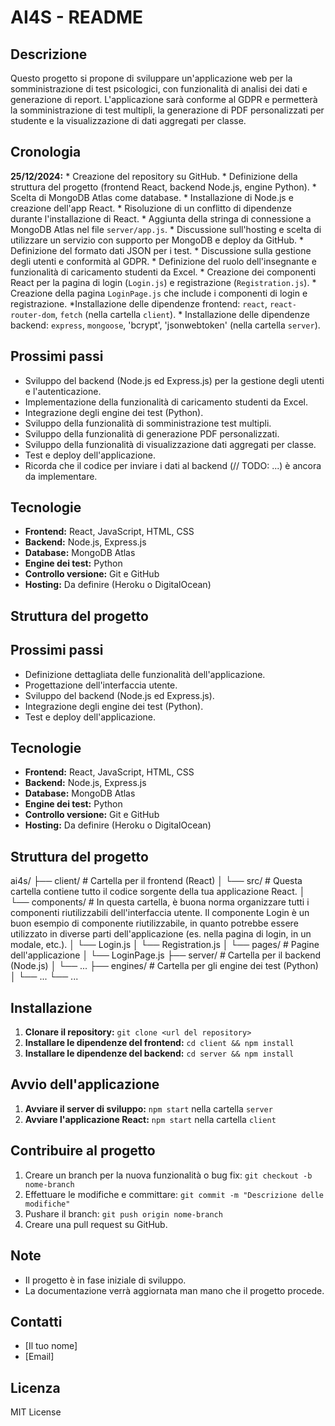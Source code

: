 # AI4S - README

## Descrizione

Questo progetto si propone di sviluppare un'applicazione web per la somministrazione di test psicologici, con funzionalità di analisi dei dati e generazione di report. L'applicazione sarà conforme al GDPR e permetterà la somministrazione di test multipli, la generazione di PDF personalizzati per studente e la visualizzazione di dati aggregati per classe.

## Cronologia

**25/12/2024:** 
    * Creazione del repository su GitHub.
    * Definizione della struttura del progetto (frontend React, backend Node.js, engine Python).
    * Scelta di MongoDB Atlas come database.
    * Installazione di Node.js e creazione dell'app React.
    * Risoluzione di un conflitto di dipendenze durante l'installazione di React.
    * Aggiunta della stringa di connessione a MongoDB Atlas nel file `server/app.js`.
    * Discussione sull'hosting e scelta di utilizzare un servizio con supporto per MongoDB e deploy da GitHub.
    * Definizione del formato dati JSON per i test.
    * Discussione sulla gestione degli utenti e conformità al GDPR.
    * Definizione del ruolo dell'insegnante e funzionalità di caricamento studenti da Excel.
    * Creazione dei componenti React per la pagina di login (`Login.js`) e registrazione (`Registration.js`).
    * Creazione della pagina `LoginPage.js` che include i componenti di login e registrazione.
    *Installazione delle dipendenze frontend: `react`, `react-router-dom`, `fetch` (nella cartella `client`).
    * Installazione delle dipendenze backend: `express`, `mongoose`, 'bcrypt', 'jsonwebtoken' (nella cartella `server`).     


## Prossimi passi

* Sviluppo del backend (Node.js ed Express.js) per la gestione degli utenti e l'autenticazione.
* Implementazione della funzionalità di caricamento studenti da Excel.
* Integrazione degli engine dei test (Python).
* Sviluppo della funzionalità di somministrazione test multipli.
* Sviluppo della funzionalità di generazione PDF personalizzati.
* Sviluppo della funzionalità di visualizzazione dati aggregati per classe.
* Test e deploy dell'applicazione.
* Ricorda che il codice per inviare i dati al backend (// TODO: ...) è ancora da implementare.

## Tecnologie

* **Frontend:** React, JavaScript, HTML, CSS
* **Backend:** Node.js, Express.js
* **Database:** MongoDB Atlas
* **Engine dei test:** Python
* **Controllo versione:** Git e GitHub
* **Hosting:** Da definire (Heroku o DigitalOcean)

## Struttura del progetto
## Prossimi passi

* Definizione dettagliata delle funzionalità dell'applicazione.
* Progettazione dell'interfaccia utente.
* Sviluppo del backend (Node.js ed Express.js).
* Integrazione degli engine dei test (Python).
* Test e deploy dell'applicazione.

## Tecnologie

* **Frontend:** React, JavaScript, HTML, CSS
* **Backend:** Node.js, Express.js
* **Database:** MongoDB Atlas
* **Engine dei test:** Python
* **Controllo versione:** Git e GitHub
* **Hosting:** Da definire (Heroku o DigitalOcean)

## Struttura del progetto

ai4s/
├── client/              # Cartella per il frontend (React)
│   └── src/             # Questa cartella contiene tutto il codice sorgente della tua applicazione React.
│       └── components/  # In questa cartella, è buona norma organizzare tutti i componenti riutilizzabili dell'interfaccia utente. Il componente Login è un buon esempio di componente riutilizzabile, in quanto potrebbe essere utilizzato in diverse parti dell'applicazione (es. nella pagina di login, in un modale, etc.).
│           └── Login.js
│           └── Registration.js
│       └── pages/       # Pagine dell'applicazione
│           └── LoginPage.js
├── server/              # Cartella per il backend (Node.js)
│   └── ...
├── engines/             # Cartella per gli engine dei test (Python)
│   └── ...
└── ...


## Installazione

1. **Clonare il repository:** `git clone <url del repository>`
2. **Installare le dipendenze del frontend:** `cd client && npm install`
3. **Installare le dipendenze del backend:** `cd server && npm install`

## Avvio dell'applicazione

1. **Avviare il server di sviluppo:** `npm start` nella cartella `server`
2. **Avviare l'applicazione React:** `npm start` nella cartella `client`

## Contribuire al progetto

1. Creare un branch per la nuova funzionalità o bug fix: `git checkout -b nome-branch`
2. Effettuare le modifiche e committare: `git commit -m "Descrizione delle modifiche"`
3. Pushare il branch: `git push origin nome-branch`
4. Creare una pull request su GitHub.

## Note

* Il progetto è in fase iniziale di sviluppo.
* La documentazione verrà aggiornata man mano che il progetto procede.

## Contatti

* [Il tuo nome]
* [Email]

## Licenza

MIT License
